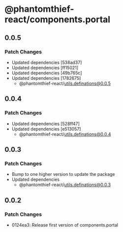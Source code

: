 # @phantomthief-react/components.portal

## 0.0.5

### Patch Changes

- Updated dependencies [538ad37]
- Updated dependencies [ff15021]
- Updated dependencies [49b765c]
- Updated dependencies [1782675]
  - @phantomthief-react/utils.definations@0.0.5

## 0.0.4

### Patch Changes

- Updated dependencies [528ff47]
- Updated dependencies [e513057]
  - @phantomthief-react/utils.definations@0.0.4

## 0.0.3

### Patch Changes

- Bump to one higher version to update the package
- Updated dependencies
  - @phantomthief-react/utils.definations@0.0.3

## 0.0.2

### Patch Changes

- 0124ea3: Release first version of components.portal

